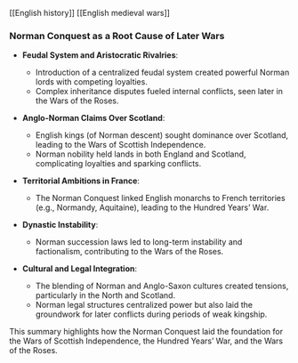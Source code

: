 [[English history]]
[[English medieval wars]]
### Norman Conquest as a Root Cause of Later Wars

- **Feudal System and Aristocratic Rivalries**:
  - Introduction of a centralized feudal system created powerful Norman lords with competing loyalties.
  - Complex inheritance disputes fueled internal conflicts, seen later in the Wars of the Roses.

- **Anglo-Norman Claims Over Scotland**:
  - English kings (of Norman descent) sought dominance over Scotland, leading to the Wars of Scottish Independence.
  - Norman nobility held lands in both England and Scotland, complicating loyalties and sparking conflicts.

- **Territorial Ambitions in France**:
  - The Norman Conquest linked English monarchs to French territories (e.g., Normandy, Aquitaine), leading to the Hundred Years’ War.

- **Dynastic Instability**:
  - Norman succession laws led to long-term instability and factionalism, contributing to the Wars of the Roses.

- **Cultural and Legal Integration**:
  - The blending of Norman and Anglo-Saxon cultures created tensions, particularly in the North and Scotland.
  - Norman legal structures centralized power but also laid the groundwork for later conflicts during periods of weak kingship.

This summary highlights how the Norman Conquest laid the foundation for the Wars of Scottish Independence, the Hundred Years’ War, and the Wars of the Roses.